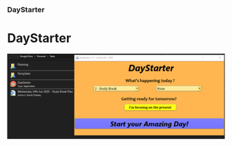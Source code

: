 
### DayStarter
# DayStarter

![Preview](https://github.com/DavoDC/DayStarter/blob/master/Preview.png)
